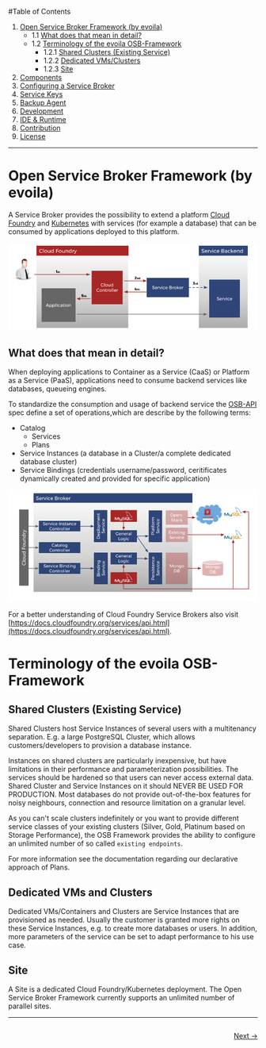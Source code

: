 
#Table of Contents

1. [Open Service Broker Framework (by evoila)](#open-service-broker-framework-by-evoila)
    * 1.1 [What does that mean in detail?](#what-does-that-mean-in-detail)
    * 1.2 [Terminology of the evoila OSB-Framework](#terminology-of-the-evoila-osb-framework)
      * 1.2.1 [Shared Clusters (Existing Service)](#shared-clusters-existing-service)
      * 1.2.2 [Dedicated VMs/Clusters](#dedicated-vms-and-clusters)
      * 1.2.3 [Site](#site)
2. [Components](pages/components.md)
3. [Configuring a Service Broker](pages/configure-service-broker.md)
4. [Service Keys](pages/service-keys.md)
5. [Backup Agent](pages/backup-agent.md)
6. [Development](pages/development.md)
7. [IDE & Runtime](pages/ide-runtime.md)
8. [Contribution](pages/contribution.md)
9. [License](pages/license.md)
---

# Open Service Broker Framework (by evoila)

A Service Broker provides the possibility to extend a platform [Cloud Foundry](https://www.cloudfoundry.org/) and [Kubernetes](https://www.https://kubernetes.io//) with services (for example a database) that can be consumed by applications deployed to this platform.

![](assets/service_broker_1.png)

## What does that mean in detail?
When deploying applications to Container as a Service (CaaS) or Platform as a Service (PaaS), applications need to consume backend services like databases, queueing engines.  
  
To standardize the consumption and usage of backend service the [OSB-API](https://github.com/openservicebrokerapi/servicebroker/) spec define a set of operations,which are describe by the following terms:
* Catalog
    * Services 
    * Plans
* Service Instances (a database in a Cluster/a complete dedicated database cluster)
* Service Bindings (credentials username/password, ceritificates dynamically created and provided for specific application)

![](assets/service_broker_2.png)

For a better understanding of Cloud Foundry Service Brokers also visit [https://docs.cloudfoundry.org/services/api.html](https://docs.cloudfoundry.org/services/api.html).

# Terminology of the evoila OSB-Framework

## Shared Clusters (Existing Service)
Shared Clusters host Service Instances of several users with a multitenancy separation. E.g. a large PostgreSQL Cluster, which allows customers/developers to provision a database instance. 

Instances on shared clusters are particularly inexpensive, but have limitations in their performance and parameterization possibilities. The services should be hardened so that users can never access external data. Shared Cluster and Service Instances on it should NEVER BE USED FOR PRODUCTION. Most databases do not provide out-of-the-box features for noisy neighbours, connection and resource limitation on a granular level.

As you can't scale clusters indefinitely or you want to provide different service classes of your existing clusters (Silver, Gold, Platinum based on Storage Performance), the OSB Framework provides the ability to configure an unlimited number of so called `existing endpoints`. 

For more information see the documentation regarding our declarative approach of Plans. 

## Dedicated VMs and Clusters
Dedicated VMs/Containers and Clusters are Service Instances that are provisioned as needed. Usually the customer is granted more rights on these Service Instances, e.g. to create more databases or users. In addition, more parameters of the service can be set to adapt performance to his use case.  

## Site
A Site is a dedicated Cloud Foundry/Kubernetes deployment. The Open Service Broker Framework currently supports an unlimited number of parallel sites.

---

<div style="overflow: hidden;">
    <p style="float: right;"><a href="pages/components.md">Next -></a></p>
</div>